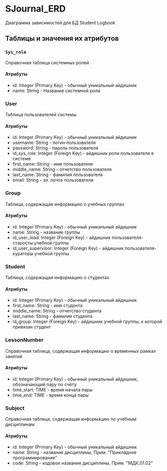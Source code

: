 # SJournal_ERD
Диаграмма зависимостей для БД Student Logbook

## Таблицы и значения их атрибутов
### `Sys_role`
Справочная таблица системных ролей
#### Атрибуты
 + id: Integer (Primary Key) - обычный уникальный айдишник
 + name: String - Название системной роли
### User
Таблица пользователей системы
#### Атрибуты
 + id: Integer (Primary Key) - обычный уникальный айдишник
 + username: String - логин пользователя
 + password: String - пароль пользователя
 + id_sys_role: Integer (Foreign Key) - айдишник роли пользователя в системе
 + first_name: String - имя пользователя
 + middle_name: String - отчетство пользователя
 + last_name: String - фамилия пользователя
 + email: String - эл. почта пользователя
### Group
Таблица, содержащая информацию о учебных группах
#### Атрибуты
 + id: Integer (Primary Key) - обычный уникальный айдишник
 + name: String - название группы
 + id_user_lead: Integer (Foreign Key) - айдишник пользователя-старосты учебной группы
 + id_user_supervisor: Integer (Foreign Key) - айдишник пользователя-кураторы учебной группы
### Student
Таблица, содержащая информацию о студентах
#### Атрибуты
 + id: Integer (Primary Key) - обычный уникальный айдишник
 + first_name: String - имя студента
 + middle_name: String - отчетство студента
 + last_name: String - фамилия студента
 + id_group: Integer (Foreign Key) - айдишник учебной группы, к которой привязан студент
### LessonNumber
Справочная таблица, содержащая информацию о временных рамках занятий
#### Атрибуты
 + id: Integer (Primary Key) - обычный уникальный айдишник, обозначающий пару по счёту
 + time_start: TIME - время начала пары
 + time_end: TIME - время конца пары
### Subject
Справочная таблица, содержащая информацию по учебным дисциплинам
#### Атрибуты
 + id: Integer (Primary Key) - обычный уникальный айдишник
 + name: String - название дисциплины, Прим. "Прикладное программирование"
 + code: String - кодовое название дисциплины, Прим. "МДК.01.02"
